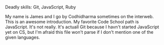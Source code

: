 Deadly skills:  Git, JavaScript, Ruby

My name is James and I go by Codhidharma sometimes on the interweb. 
This is an awesome introduction.
My favorite Code School path is JavaScript. It's not really. It's actuall Git because I havn't started  JavaScript yet on CS, but I'm afraid this file won't parse if I don't mention one of the given languages. 
